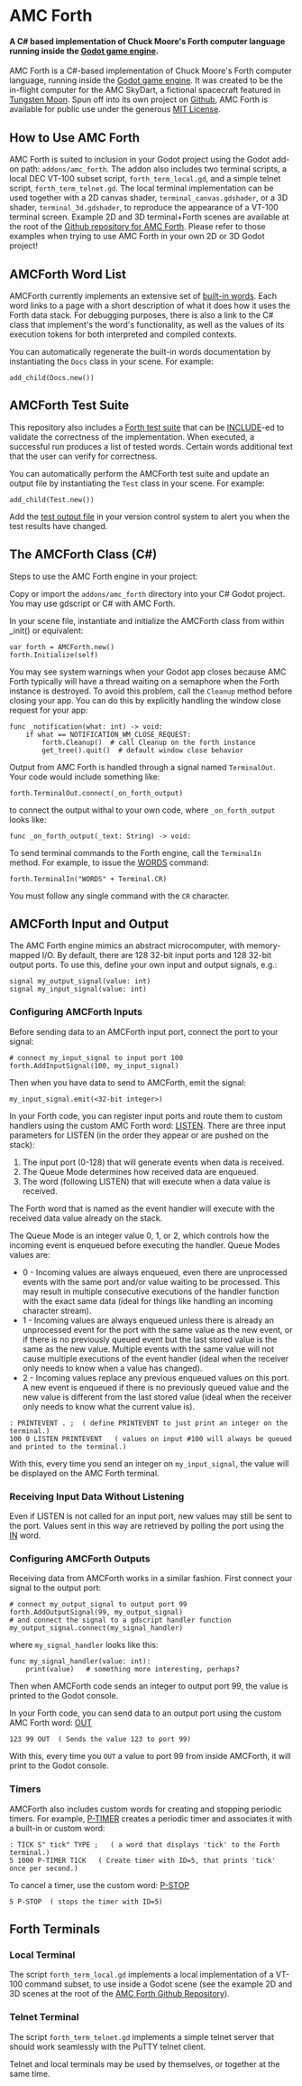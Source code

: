 # AMC Forth

#### A C# based implementation of Chuck Moore's Forth computer language running inside the [Godot game engine](https://godotengine.org/).

AMC Forth is a C#-based implementation of Chuck Moore's Forth computer language, running inside the [Godot game engine](https://godotengine.org/). It was created to be the in-flight computer for the AMC SkyDart, a fictional spacecraft featured in [Tungsten Moon](https://store.steampowered.com/app/3104900/Tungsten_Moon/). Spun off into its own project on [Github](https://github.com/Eccentric-Anomalies/AMC-Forth), AMC Forth is available for public use under the generous [MIT License](https://github.com/Eccentric-Anomalies/AMC-Forth/blob/main/LICENSE).

## How to Use AMC Forth

AMC Forth is suited to inclusion in your Godot project using the Godot add-on path: `addons/amc_forth`. The addon also includes two terminal scripts, a local DEC VT-100 subset script, `forth_term_local.gd`, and a simple telnet script, `forth_term_telnet.gd`. The local terminal implementation can be used together with a 2D canvas shader, `terminal_canvas.gdshader`, or a 3D shader, `terminal_3d.gdshader`, to reproduce the appearance of a VT-100 terminal screen. Example 2D and 3D terminal+Forth scenes are available at the root of the [Github repository for AMC Forth](https://github.com/Eccentric-Anomalies/AMC-Forth). Please refer to those examples when trying to use AMC Forth in your own 2D or 3D Godot project!

## AMCForth Word List

AMCForth currently implements an extensive set of [built-in words](./docs/builtins.md). Each word links to a page with a short description of what it does how it uses the Forth data stack. For debugging purposes, there is also a link to the C# class that implement's the word's functionality, as well as the values of its execution tokens for both interpreted and compiled contexts.

You can automatically regenerate the built-in words documentation by instantiating the `Docs` class in your scene. For example:

```gdscript
add_child(Docs.new())
```

## AMCForth Test Suite

This repository also includes a [Forth test suite](./tests.fth) that can be [INCLUDE](./docs/Include.md)-ed to validate the correctness of the implementation. When executed, a successful run produces a list of tested words. Certain words additional text that the user can verify for correctness. 

You can automatically perform the AMCForth test suite and update an output file by instantiating the `Test` class in your scene. For example:

```gdscript
add_child(Test.new())
```

Add the [test output file](./tests_out.txt) in your version control system to alert you when the test results have changed.

## The AMCForth Class (C#)

Steps to use the AMC Forth engine in your project:

Copy or import the `addons/amc_forth` directory into your C# Godot project. You may use gdscript or C# with AMC Forth.

In your scene file, instantiate and initialize the AMCForth class from within _init() or equivalent:

```gdscript
var forth = AMCForth.new()
forth.Initialize(self)
```

You may see system warnings when your Godot app closes because AMC Forth typically will have a thread waiting on a semaphore when the Forth instance is destroyed. To avoid this problem, call the `Cleanup` method before closing your app. You can do this by explicitly handling the window close request for your app:

```gdscript
func _notification(what: int) -> void:
	if what == NOTIFICATION_WM_CLOSE_REQUEST:
		forth.Cleanup()  # call Cleanup on the forth instance
		get_tree().quit()  # default window close behavior
```

Output from AMC Forth is handled through a signal named `TerminalOut`. Your code would include something like:

```gdscript
forth.TerminalOut.connect(_on_forth_output)
```

to connect the output withal to your own code, where `_on_forth_output` looks like:

```gdscript
func _on_forth_output(_text: String) -> void:
```

To send terminal commands to the Forth engine, call the `TerminalIn` method. For example, to issue the [WORDS](docs/Words.md) command:

```gdsript
forth.TerminalIn("WORDS" + Terminal.CR)
```
You must follow any single command with the `CR` character.

## AMCForth Input and Output

The AMC Forth engine mimics an abstract microcomputer, with memory-mapped I/O. By default, there are 128 32-bit input ports and 128 32-bit output ports. To use this, define your own input and output signals, e.g.:

```gdscript
signal my_output_signal(value: int)
signal my_input_signal(value: int)
```

### Configuring AMCForth Inputs

Before sending data to an AMCForth input port, connect the port to your signal:

```gdscript
# connect my_input_signal to input port 100
forth.AddInputSignal(100, my_input_signal)
```

Then when you have data to send to AMCForth, emit the signal:

```gdscript
my_input_signal.emit(<32-bit integer>)
```

In your Forth code, you can register input ports and route them to custom handlers using the custom AMC Forth word: [LISTEN](docs/Listen.md). There are three input parameters for LISTEN (in the order they appear or are pushed on the stack):

1. The input port (0-128) that will generate events when data is received.
2. The Queue Mode determines how received data are enqueued.
3. The word (following LISTEN) that will execute when a data value is received.

The Forth word that is named as the event handler will execute with the received data value already on the stack.

The Queue Mode is an integer value 0, 1, or 2, which controls how the incoming event is enqueued before executing the handler. Queue Modes values are:

* 0 - Incoming values are always enqueued, even there are unprocessed events with the same port and/or value waiting to be processed. This may result in multiple consecutive executions of the handler function with the exact same data (ideal for things like handling an incoming character stream).
* 1 - Incoming values are always enqueued unless there is already an unprocessed event for the port with the same value as the new event, or if there is no previously queued event but the last stored value is the same as the new value. Multiple events with the same value will not cause multiple executions of the event handler (ideal when the receiver only needs to know when a value has changed).
* 2 - Incoming values replace any previous enqueued values on this port. A new event is enqueued if there is no previously queued value and the new value is different from the last stored value (ideal when the receiver only needs to know what the current value is).



```forth
: PRINTEVENT . ;  ( define PRINTEVENT to just print an integer on the terminal.)
100 0 LISTEN PRINTEVENT   ( values on input #100 will always be queued and printed to the terminal.)
```

With this, every time you send an integer on `my_input_signal`, the value will be displayed on the AMC Forth terminal.

### Receiving Input Data Without Listening

Even if LISTEN is not called for an input port, new values may still be sent to the port. Values sent in this way are retrieved by polling the port using the [IN](docs/In.md) word.

### Configuring AMCForth Outputs

Receiving data from AMCForth works in a similar fashion. First connect your signal to the output port:

```gdscript
# connect my_output_signal to output port 99
forth.AddOutputSignal(99, my_output_signal)
# and connect the signal to a gdscript handler function
my_output_signal.connect(my_signal_handler)
```

where `my_signal_handler` looks like this:

```gdscript
func my_signal_handler(value: int):
	print(value)   # something more interesting, perhaps?
```

Then when AMCForth code sends an integer to output port 99, the value is printed to the Godot console.

In your Forth code, you can send data to an output port using the custom AMC Forth word: [OUT](docs/Out.md) 

```forth
123 99 OUT  ( Sends the value 123 to port 99)
```

With this, every time you `OUT` a value to port 99 from inside AMCForth, it will print to the Godot console.

### Timers

AMCForth also includes custom words for creating and stopping periodic timers. For example, [P-TIMER](docs/PTimer.md) creates a periodic timer and associates it with a built-in or custom word:

```forth
: TICK S" tick" TYPE ;   ( a word that displays 'tick' to the Forth terminal.)
5 1000 P-TIMER TICK   ( Create timer with ID=5, that prints 'tick' once per second.)
```

To cancel a timer, use the custom word: [P-STOP](docs/PStop.md)

```forth
5 P-STOP  ( stops the timer with ID=5)
```

## Forth Terminals

### Local Terminal

The script `forth_term_local.gd` implements a local implementation of a VT-100 command subset, to use inside a Godot scene (see the example 2D and 3D scenes at the root of the [AMC Forth Github Repository](https://github.com/Eccentric-Anomalies/AMC-Forth)).

### Telnet Terminal

The script `forth_term_telnet.gd` implements a simple telnet server that should work seamlessly with the PuTTY telnet client.

Telnet and local terminals may be used by themselves, or together at the same time.